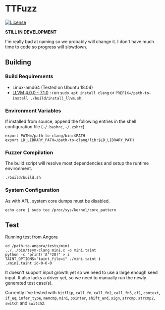 # TTFuzz

[![License](https://img.shields.io/badge/License-Apache%202.0-blue.svg)](https://opensource.org/licenses/Apache-2.0)

**STILL IN DEVELOPMENT**

I'm really bad at naming so we probably will change it.
I don't have much time to code so progress will slowdown.

## Building

### Build Requirements

- Linux-amd64 (Tested on Ubuntu 18.04)
- [LLVM 4.0.0 - 7.1.0](http://llvm.org/docs/index.html) :
  run `sudo apt install clang` or
  `PREFIX=/path-to-install ./build/install_llvm.sh`.

### Environment Variables

If installed from source,
append the following entries in the shell configuration file (`~/.bashrc`, `~/.zshrc`).

```
export PATH=/path-to-clang/bin:$PATH
export LD_LIBRARY_PATH=/path-to-clang/lib:$LD_LIBRARY_PATH
```

### Fuzzer Compilation

The build script will resolve most dependencies and setup the 
runtime environment.

```shell
./build/build.sh
```

### System Configuration

As with AFL, system core dumps must be disabled.

```shell
echo core | sudo tee /proc/sys/kernel/core_pattern
```

## Test
Running test from Angora
```
cd /path-to-angora/tests/mini
../../bin/tsym-clang mini.c -o mini.taint
python -c "print('A'*20)" > i
TAINT_OPTIONS="taint_file=i" ./mini.taint i
./mini.taint id-0-0-0
```

It doesn't support input growth yet so we need to use a large enough
seed input. It also lacks a driver yet, so we need to manually run
the newly generated test case(s).

Currently I've tested with `bitflip`, `call_fn`, `call_fn2`, `call_fn3`,
`cf1`, `context`, `if_eq`, `infer_type`, `memcmp`, `mini`, `pointer`,
`shift_and`, `sign`, `strcmp`, `strcmp2`, `switch` and `switch2`.

